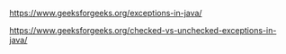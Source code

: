 https://www.geeksforgeeks.org/exceptions-in-java/

https://www.geeksforgeeks.org/checked-vs-unchecked-exceptions-in-java/